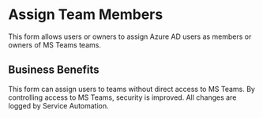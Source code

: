 # Assign Team Members

This form allows users or owners to assign Azure AD users as members or owners of MS Teams teams.

## Business Benefits

This form can assign users to teams without direct access to MS Teams. By controlling access to MS Teams, security is improved. All changes are logged by Service Automation.
